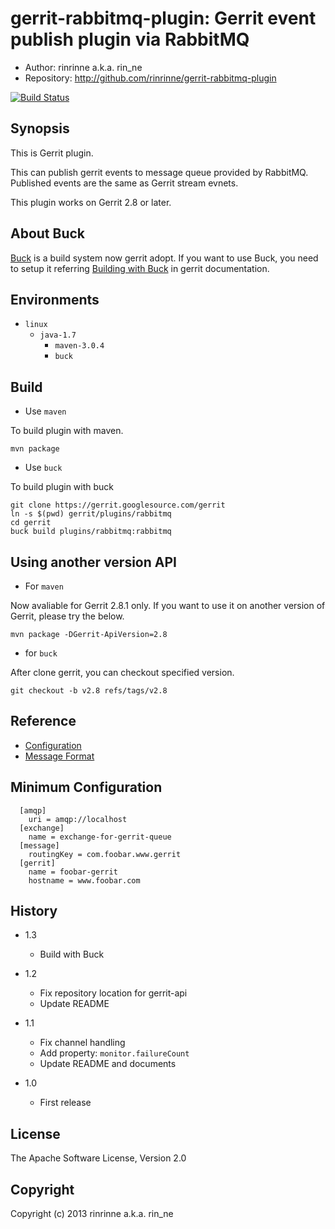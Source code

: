 gerrit-rabbitmq-plugin: Gerrit event publish plugin via RabbitMQ
=======================

* Author: rinrinne a.k.a. rin_ne
* Repository: http://github.com/rinrinne/gerrit-rabbitmq-plugin

[![Build Status](https://travis-ci.org/rinrinne/gerrit-rabbitmq-plugin.png?branch=master)](https://travis-ci.org/rinrinne/gerrit-rabbitmq-plugin)

Synopsis
----------------------

This is Gerrit plugin.

This can publish gerrit events to message queue provided by RabbitMQ.
Published events are the same as Gerrit stream evnets.

This plugin works on Gerrit 2.8 or later.

About Buck
---------------------

[Buck] is a build system now gerrit adopt. If you want to use Buck,
you need to setup it referring [Building with Buck] in gerrit documentation.

[Buck]: http://facebook.github.io/buck/
[Building with Buck]: https://gerrit-documentation.storage.googleapis.com/Documentation/2.8.2/dev-buck.html


Environments
---------------------

* `linux`
  * `java-1.7`
    * `maven-3.0.4`
    * `buck`

Build
---------------------

* Use `maven`

To build plugin with maven.

    mvn package

* Use `buck`

To build plugin with buck

    git clone https://gerrit.googlesource.com/gerrit
    ln -s $(pwd) gerrit/plugins/rabbitmq
    cd gerrit
    buck build plugins/rabbitmq:rabbitmq

Using another version API
--------------------------

* For `maven`

Now avaliable for Gerrit 2.8.1 only. If you want to use it on another version of Gerrit, please try the below.

    mvn package -DGerrit-ApiVersion=2.8

* for `buck`

After clone gerrit, you can checkout specified version.

    git checkout -b v2.8 refs/tags/v2.8

Reference
---------------------

* [Configuration]
* [Message Format]

[Configuration]: https://github.com/rinrinne/gerrit-rabbitmq-plugin/blob/master/src/main/resources/Documentation/config.md
[Message Format]: https://github.com/rinrinne/gerrit-rabbitmq-plugin/blob/master/src/main/resources/Documentation/message.md

Minimum Configuration
---------------------

```
  [amqp]
    uri = amqp://localhost
  [exchange]
    name = exchange-for-gerrit-queue
  [message]
    routingKey = com.foobar.www.gerrit
  [gerrit]
    name = foobar-gerrit
    hostname = www.foobar.com
```

History
---------------------

* 1.3
  * Build with Buck

* 1.2
  * Fix repository location for gerrit-api
  * Update README

* 1.1
  * Fix channel handling
  * Add property: `monitor.failureCount`
  * Update README and documents 

* 1.0
  *  First release

License
---------------------

The Apache Software License, Version 2.0

Copyright
---------------------

Copyright (c) 2013 rinrinne a.k.a. rin_ne
